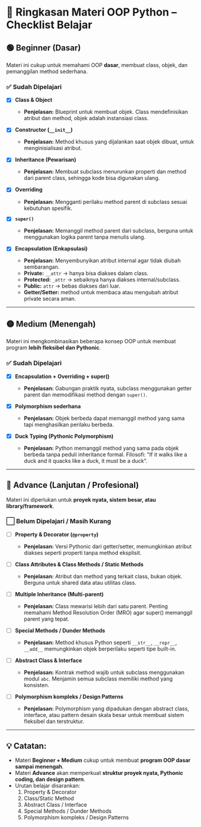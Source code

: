 # 📘 Ringkasan Materi OOP Python – Checklist Belajar

## 🟢 Beginner (Dasar)
Materi ini cukup untuk memahami OOP **dasar**, membuat class, objek, dan pemanggilan method sederhana.

### ✅ Sudah Dipelajari
- [x] **Class & Object**  
  - **Penjelasan:** Blueprint untuk membuat objek. Class mendefinisikan atribut dan method, objek adalah instansiasi class.

- [x] **Constructor (`__init__`)**  
  - **Penjelasan:** Method khusus yang dijalankan saat objek dibuat, untuk menginisialisasi atribut.

- [x] **Inheritance (Pewarisan)**  
  - **Penjelasan:** Membuat subclass menurunkan properti dan method dari parent class, sehingga kode bisa digunakan ulang.

- [x] **Overriding**  
  - **Penjelasan:** Mengganti perilaku method parent di subclass sesuai kebutuhan spesifik.

- [x] **`super()`**  
  - **Penjelasan:** Memanggil method parent dari subclass, berguna untuk menggunakan logika parent tanpa menulis ulang.

- [x] **Encapsulation (Enkapsulasi)**  
  - **Penjelasan:** Menyembunyikan atribut internal agar tidak diubah sembarangan.
  - **Private:** `__attr` → hanya bisa diakses dalam class.
  - **Protected:** `_attr` → sebaiknya hanya diakses internal/subclass.
  - **Public:** `attr` → bebas diakses dari luar.
  - **Getter/Setter:** method untuk membaca atau mengubah atribut private secara aman.

---

## 🟡 Medium (Menengah)
Materi ini mengkombinasikan beberapa konsep OOP untuk membuat program **lebih fleksibel dan Pythonic**.

### ✅ Sudah Dipelajari
- [x] **Encapsulation + Overriding + super()**  
  - **Penjelasan:** Gabungan praktik nyata, subclass menggunakan getter parent dan memodifikasi method dengan `super()`.

- [x] **Polymorphism sederhana**  
  - **Penjelasan:** Objek berbeda dapat memanggil method yang sama tapi menghasilkan perilaku berbeda.

- [x] **Duck Typing (Pythonic Polymorphism)**  
  - **Penjelasan:** Python memanggil method yang sama pada objek berbeda tanpa peduli inheritance formal. Filosofi: "If it walks like a duck and it quacks like a duck, it must be a duck".

---

## 🔴 Advance (Lanjutan / Profesional)
Materi ini diperlukan untuk **proyek nyata, sistem besar, atau library/framework**.  

### ⬜ Belum Dipelajari / Masih Kurang
- [ ] **Property & Decorator (`@property`)**  
  - **Penjelasan:** Versi Pythonic dari getter/setter, memungkinkan atribut diakses seperti properti tanpa method eksplisit.

- [ ] **Class Attributes & Class Methods / Static Methods**  
  - **Penjelasan:** Atribut dan method yang terkait class, bukan objek. Berguna untuk shared data atau utilitas class.

- [ ] **Multiple Inheritance (Multi-parent)**  
  - **Penjelasan:** Class mewarisi lebih dari satu parent. Penting memahami Method Resolution Order (MRO) agar super() memanggil parent yang tepat.

- [ ] **Special Methods / Dunder Methods**  
  - **Penjelasan:** Method khusus Python seperti `__str__`, `__repr__`, `__add__` memungkinkan objek berperilaku seperti tipe built-in.

- [ ] **Abstract Class & Interface**  
  - **Penjelasan:** Kontrak method wajib untuk subclass menggunakan modul `abc`. Menjamin semua subclass memiliki method yang konsisten.

- [ ] **Polymorphism kompleks / Design Patterns**  
  - **Penjelasan:** Polymorphism yang dipadukan dengan abstract class, interface, atau pattern desain skala besar untuk membuat sistem fleksibel dan terstruktur.

---

## 💡 Catatan:
- Materi **Beginner + Medium** cukup untuk membuat **program OOP dasar sampai menengah**.  
- Materi **Advance** akan memperkuat **struktur proyek nyata, Pythonic coding, dan design pattern**.  
- Urutan belajar disarankan:  
  1. Property & Decorator  
  2. Class/Static Method  
  3. Abstract Class / Interface  
  4. Special Methods / Dunder Methods  
  5. Polymorphism kompleks / Design Patterns
